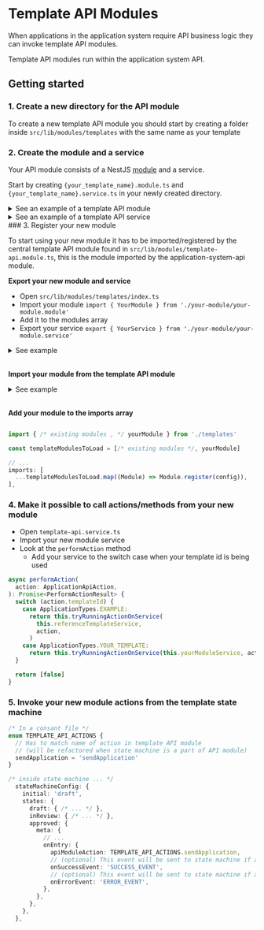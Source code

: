 # Template API Modules

When applications in the application system require API business logic they can invoke template API modules.

Template API modules run within the application system API.

## Getting started

### 1. Create a new directory for the API module

To create a new template API module you should start by creating a folder inside `src/lib/modules/templates` with the same name as your template

### 2. Create the module and a service

Your API module consists of a NestJS [module](https://docs.nestjs.com/modules) and a service.

Start by creating `{your_template_name}.module.ts` and `{your_template_name}.service.ts` in your newly created directory.

<details>
  <summary>See an example of a template API module</summary>

```typescript
import { DynamicModule } from '@nestjs/common'

// This is a shared module that gives you access to common methods
import { SharedTemplateAPIModule } from '../../shared'

// The base config that template api modules are registered with by default
// (configurable inside `template-api.module.ts`)
import { BaseTemplateAPIModuleConfig } from '../../../types'

// Here you import your module service
import { ReferenceTemplateService } from './reference-template.service'

export class ReferenceTemplateModule {
  static register(config: BaseTemplateAPIModuleConfig): DynamicModule {
    return {
      module: ReferenceTemplateModule,
      imports: [SharedTemplateAPIModule.register(config)],
      providers: [ReferenceTemplateService],
      exports: [ReferenceTemplateService],
    }
  }
}
```

</details>

<details>
  <summary>See an example of a template API service</summary>

```typescript
import { Injectable } from '@nestjs/common'

import { SharedTemplateApiService } from '../../shared'
import { TemplateApiModuleActionProps } from '../../../types'

import { generateApplicationApprovedEmail } from './emailGenerators'

@Injectable()
export class ReferenceTemplateService {
  constructor(
    private readonly sharedTemplateAPIService: SharedTemplateApiService,
  ) {}

  async sendApplication({ application }: TemplateApiModuleActionProps) {
    // Pretend to be doing stuff for a short while
    await new Promise((resolve) => setTimeout(resolve, 2000))

    // Use the shared service to send an email using a custom email generator
    await this.sharedTemplateAPIService.sendEmail(
      generateApplicationApprovedEmail,
      application,
    )
  }
}
```

</details>
### 3. Register your new module

To start using your new module it has to be imported/registered by the central template API module found in `src/lib/modules/template-api.module.ts`, this is the module imported by the application-system-api module.

**Export your new module and service**

- Open `src/lib/modules/templates/index.ts`
- Import your module `import { YourModule } from './your-module/your-module.module'`
- Add it to the modules array
- Export your service `export { YourService } from './your-module/your-module.service'`

<details>
  <summary>See example</summary>

```typescript
// Other module imports
import { ReferenceTemplateModule } from './reference-template/reference-template.module'

export const modules = [/* other modules , */ ReferenceTemplateModule]

// Other module service exports
export { ReferenceTemplateService } from './reference-template/reference-template.service'
```

</details>

<br/>

**Import your module from the template API module**

<details>
  <summary>See example</summary>

```typescript
import { ParentalLeaveModule, ReferenceTemplateModule } from './templates'
```

</details>

<br/>

**Add your module to the imports array**

```typescript

import { /* existing modules , */ yourModule } from './templates'

const templateModulesToLoad = [/* existing modules */, yourModule]

// ...
imports: [
  ...templateModulesToLoad.map((Module) => Module.register(config)),
],
```

### 4. Make it possible to call actions/methods from your new module

- Open `template-api.service.ts`
- Import your new module service
- Look at the `performAction` method
  - Add your service to the switch case when your template id is being used

```typescript
async performAction(
  action: ApplicationApiAction,
): Promise<PerformActionResult> {
  switch (action.templateId) {
    case ApplicationTypes.EXAMPLE:
      return this.tryRunningActionOnService(
        this.referenceTemplateService,
        action,
      )
    case ApplicationTypes.YOUR_TEMPLATE:
      return this.tryRunningActionOnService(this.yourModuleService, action)
  }

  return [false]
}
```

### 5. Invoke your new module actions from the template state machine

```typescript
/* In a consant file */
enum TEMPLATE_API_ACTIONS {
  // Has to match name of action in template API module
  // (will be refactored when state machine is a part of API module)
  sendApplication = 'sendApplication'
}

/* inside state machine ... */
  stateMachineConfig: {
    initial: 'draft',
    states: {
      draft: { /* ... */ },
      inReview: { /* ... */ },
      approved: {
        meta: {
          // ...
          onEntry: {
            apiModuleAction: TEMPLATE_API_ACTIONS.sendApplication,
            // (optional) This event will be sent to state machine if action is successful
            onSuccessEvent: 'SUCCESS_EVENT',
            // (optional) This event will be sent to state machine if action fails
            onErrorEvent: 'ERROR_EVENT',
          },
        },
      },
    },
  },
```
